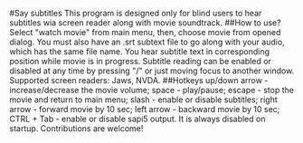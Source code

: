 #Say subtitles
This program is designed only for blind users to hear subtitles wia screen reader along with movie soundtrack.
##How to use?
Select "watch movie" from main menu,
then, choose movie from opened dialog.
You must also have an .srt subtext file to go along with your audio, which has the same file name.
You hear subtitle text in corresponding position while movie is in progress.
Subtitle reading can be enabled or disabled at any time by pressing "/" or just moving focus to another window.
Supported screen readers: Jaws, NVDA.
##Hotkeys
up/down arrow - increase/decrease the movie volume;
space - play/pause;
escape - stop the movie and return to main menu;
slash - enable or disable subtitles;
right arrow - forward movie by 10 sec;
left arrow - backward movie by 10 sec;
CTRL + Tab - enable or disable sapi5 output. It is always disabled on startup.
Contributions are welcome!
